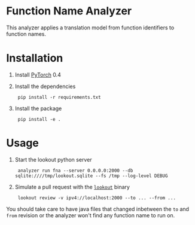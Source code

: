 # Function Name Analyzer

This analyzer applies a translation model from function identifiers to function names.

# Installation

1. Install [PyTorch](https://pytorch.org/) 0.4
2. Install the dependencies

        pip install -r requirements.txt
3. Install the package

        pip install -e .

# Usage

1. Start the lookout python server

        analyzer run fna --server 0.0.0.0:2000 --db sqlite:////tmp/lookout.sqlite --fs /tmp --log-level DEBUG
2. Simulate a pull request with the [`lookout`](https://github.com/src-d/lookout) binary

        lookout review -v ipv4://localhost:2000 --to ... --from ...

You should take care to have java files that changed inbetween the `to` and `from` revision or the
analyzer won't find any function name to run on.
